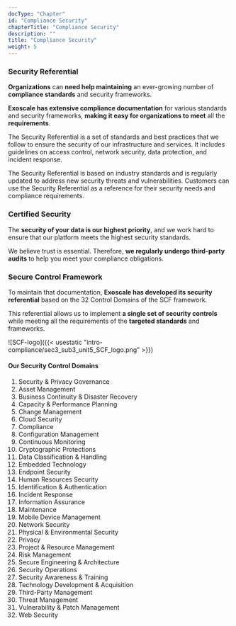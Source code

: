 ```yaml
---
docType: "Chapter"
id: "Compliance Security"
chapterTitle: "Compliance Security"
description: ""
title: "Compliance Security"
weight: 5
---
```


### **Security Referential**

**Organizations** can **need help maintaining** an ever-growing number of **compliance standards** and security frameworks.

**Exoscale has extensive compliance documentation** for various standards and security frameworks, **making it easy for organizations to meet** all the **requirements**.

The Security Referential is a set of standards and best practices that we follow to ensure the security of our infrastructure and services. It includes guidelines on access control, network security, data protection, and incident response.

The Security Referential is based on industry standards and is regularly updated to address new security threats and vulnerabilities. Customers can use the Security Referential as a reference for their security needs and compliance requirements.

### **Certified Security**

The **security of your data is our highest priority**, and we work hard to ensure that our platform meets the highest security standards.

We believe trust is essential. Therefore, **we regularly undergo third-party audits** to help you meet your compliance obligations.

### **Secure Control Framework**

To maintain that documentation, **Exoscale has developed its security referential** based on the 32 Control Domains of the SCF framework.

This referential allows us to implement **a single set of security controls** while meeting all the requirements of the **targeted standards** and frameworks.

![SCF-logo]({{< usestatic "intro-compliance/sec3_sub3_unit5_SCF_logo.png" >}}) 

#### **Our Security Control Domains**

1. Security & Privacy Governance
1. Asset Management
1. Business Continuity & Disaster Recovery
1. Capacity & Performance Planning
1. Change Management
1. Cloud Security
1. Compliance
1. Configuration Management
1. Continuous Monitoring
1. Cryptographic Protections
1. Data Classification & Handling
1. Embedded Technology
1. Endpoint Security
1. Human Resources Security
1. Identification & Authentication
1. Incident Response
1. Information Assurance
1. Maintenance
1. Mobile Device Management
1. Network Security
1. Physical & Environmental Security
1. Privacy
1. Project & Resource Management
1. Risk Management
1. Secure Engineering & Architecture
1. Security Operations
1. Security Awareness & Training
1. Technology Development & Acquisition
1. Third-Party Management
1. Threat Management
1. Vulnerability & Patch Management
1. Web Security

